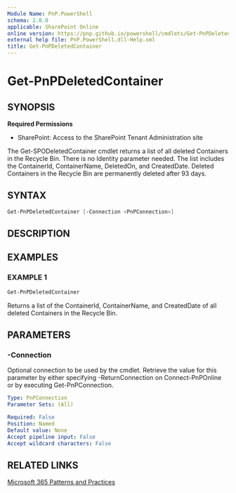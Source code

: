 ```yaml
---
Module Name: PnP.PowerShell
schema: 2.0.0
applicable: SharePoint Online
online version: https://pnp.github.io/powershell/cmdlets/Get-PnPDeletedContainer.html
external help file: PnP.PowerShell.dll-Help.xml
title: Get-PnPDeletedContainer
---
```

  
# Get-PnPDeletedContainer

## SYNOPSIS

**Required Permissions**

* SharePoint: Access to the SharePoint Tenant Administration site

The Get-SPODeletedContainer cmdlet returns a list of all deleted Containers in the Recycle Bin. There is no Identity parameter needed. The list includes the ContainerId, ContainerName, DeletedOn, and CreatedDate. Deleted Containers in the Recycle Bin are permanently deleted after 93 days. 

## SYNTAX

```powershell
Get-PnPDeletedContainer [-Connection <PnPConnection>] 
```

## DESCRIPTION

## EXAMPLES

### EXAMPLE 1

```powershell
Get-PnPDeletedContainer
```

Returns a list of the ContainerId, ContainerName, and CreatedDate of all deleted Containers in the Recycle Bin.

## PARAMETERS

### -Connection

Optional connection to be used by the cmdlet. Retrieve the value for this parameter by either specifying -ReturnConnection on Connect-PnPOnline or by executing Get-PnPConnection.

```yaml
Type: PnPConnection
Parameter Sets: (All)

Required: False
Position: Named
Default value: None
Accept pipeline input: False
Accept wildcard characters: False
```

## RELATED LINKS

[Microsoft 365 Patterns and Practices](https://aka.ms/m365pnp)